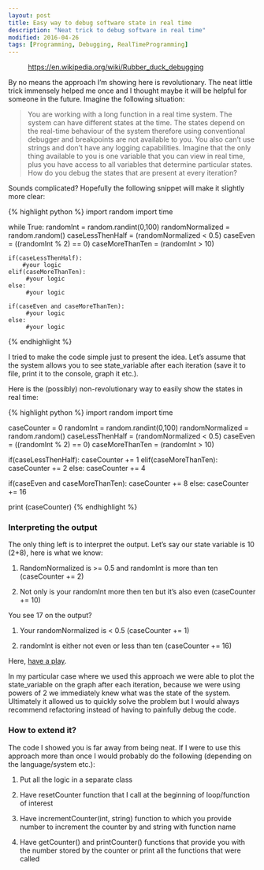 ```yaml
---
layout: post
title: Easy way to debug software state in real time
description: "Neat trick to debug software in real time"
modified: 2016-04-26
tags: [Programming, Debugging, RealTimeProgramming]
---
```

<figure class="half center">
  <img src="{{site.url}}/images/rubberDuck.jpeg" alt="">
	<figcaption><a href="https://en.wikipedia.org/wiki/Rubber_duck_debugging" title="Rubber Ducks <3">https://en.wikipedia.org/wiki/Rubber_duck_debugging</a></figcaption>
</figure>

By no means the approach I’m showing here is revolutionary. The neat little trick immensely helped me once and I thought maybe it will be helpful for someone in the future.
Imagine the following situation:

<!-- more -->
>You are working with a long function in a real time system. The system can have different states at the time. The states depend on the real-time behaviour of the system therefore using conventional debugger and breakpoints are not available to you. You also can’t use strings and don’t have any logging capabilities. Imagine that the only thing available to you is one variable that you can view in real time, plus you have access to all variables that determine particular states. How do you debug the states that are present at every iteration?

Sounds complicated? Hopefully the following snippet will make it slightly more clear:

{% highlight python %}
import random
import time

while True:
    randomInt = random.randint(0,100)
    randomNormalized = random.random()
    caseLessThenHalf = (randomNormalized < 0.5)
    caseEven = ((randomInt % 2) == 0)
    caseMoreThanTen = (randomInt > 10)

    if(caseLessThenHalf):
        #your logic
    elif(caseMoreThanTen):
         #your logic
    else:
         #your logic

    if(caseEven and caseMoreThanTen):
         #your logic
    else:
         #your logic
{% endhighlight %}

I tried to make the code simple just to present the idea. Let’s assume that the system allows you to see state_variable after each iteration (save it to file, print it to the console, graph it etc.).

Here is the (possibly) non-revolutionary way to easily show the states in real time:

{% highlight python %}
import random
import time

caseCounter = 0
randomInt = random.randint(0,100)
randomNormalized = random.random()
caseLessThenHalf = (randomNormalized < 0.5)
caseEven = ((randomInt % 2) == 0)
caseMoreThanTen = (randomInt > 10)

if(caseLessThenHalf):
    caseCounter += 1
elif(caseMoreThanTen):
    caseCounter += 2
else:
    caseCounter += 4

if(caseEven and caseMoreThanTen):
    caseCounter += 8
else:
    caseCounter += 16

print (caseCounter)
{% endhighlight %}

### Interpreting the output
The only thing left is to interpret the output. Let’s say our state variable is 10 (2+8), here is what we know:

1. RandomNormalized is >= 0.5 and randomInt is more than ten (caseCounter += 2)

2. Not only is your randomInt more then ten but it’s also even (caseCounter += 10)

You see 17 on the output?

1. Your randomNormalized is < 0.5 (caseCounter += 1)

2. randomInt is either not even or less than ten (caseCounter += 16)

Here, [have a play](https://repl.it/CJBU/0/).

In my particular case where we used this approach we were able to plot the state_variable on the graph after each iteration, because we were using powers of 2 we immediately knew what was the state of the system. Ultimately it allowed us to quickly solve the problem but I would always recommend refactoring instead of having to painfully debug the code.

### How to extend it?
The code I showed you is far away from being neat. If I were to use this approach more than once I would probably do the following (depending on the language/system etc.):

1. Put all the logic in a separate class

2. Have resetCounter function that I call at the beginning of loop/function of interest

3. Have incrementCounter(int, string) function to which you provide number to increment the counter by and string with function name

4. Have getCounter() and printCounter() functions that provide you with the number stored by the counter or print all the functions that were called
